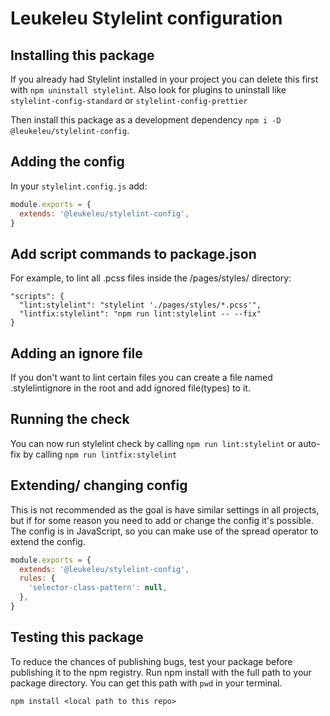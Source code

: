 # Leukeleu Stylelint configuration

## Installing this package

If you already had Stylelint installed in your project you can delete this first with `npm uninstall stylelint`. Also look for plugins to uninstall like `stylelint-config-standard` or `stylelint-config-prettier`

Then install this package as a development dependency `npm i -D @leukeleu/stylelint-config`.

## Adding the config

In your `stylelint.config.js` add:

```js
module.exports = {
  extends: '@leukeleu/stylelint-config',
}
```

## Add script commands to package.json

For example, to lint all .pcss files inside the /pages/styles/ directory:

```
"scripts": {
  "lint:stylelint": "stylelint './pages/styles/*.pcss'",
  "lintfix:stylelint": "npm run lint:stylelint -- --fix"
}
```

## Adding an ignore file

If you don't want to lint certain files you can create a file named .stylelintignore in the root and add ignored file(types) to it.

## Running the check

You can now run stylelint check by calling `npm run lint:stylelint` or auto-fix by calling `npm run lintfix:stylelint`

## Extending/ changing config

This is not recommended as the goal is have similar settings in all projects, but if for some reason you need to add or change the config it's possible. The config is in JavaScript, so you can make use of the spread operator to extend the config.

```js
module.exports = {
  extends: '@leukeleu/stylelint-config',
  rules: {
    'selector-class-pattern': null,
  },
}
```

## Testing this package

To reduce the chances of publishing bugs, test your package before publishing it to the npm registry. Run npm install with the full path to your package directory. You can get this path with `pwd` in your terminal.

`npm install <local path to this repo>`
